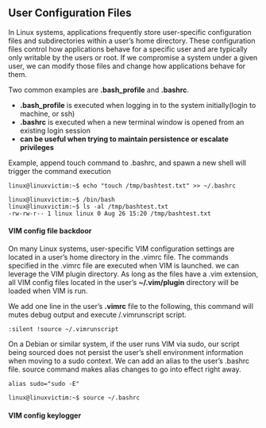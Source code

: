 ## User Configuration Files

In Linux systems, applications frequently store user-specific configuration files and subdirectories
within a user’s home directory. These configuration files control how applications behave for a specific user and are typically only writable by the users or root.
If we compromise a system under a given user, we can modify those files and change how applications behave for them.

Two common examples are **.bash_profile** and **.bashrc**.
- **.bash_profile** is executed when logging in to the system initially(login to machine, or ssh)
- **.bashrc** is executed when a new terminal window is opened from an existing login session
- **can be useful when trying to maintain persistence or escalate privileges**

Example, append touch command to .bashrc, and spawn a new shell will trigger the command execution
```
linux@linuxvictim:~$ echo "touch /tmp/bashtest.txt" >> ~/.bashrc

linux@linuxvictim:~$ /bin/bash
linux@linuxvictim:~$ ls -al /tmp/bashtest.txt
-rw-rw-r-- 1 linux linux 0 Aug 26 15:20 /tmp/bashtest.txt
```

#### VIM config file backdoor

On many Linux systems, user-specific VIM configuration settings are located in a user’s home directory in the .vimrc file. The commands specified in the .vimrc file are executed when VIM is launched. we can leverage the VIM plugin directory. As long as the files have a .vim extension, all VIM config files located in the user’s **~/.vim/plugin** directory will be loaded
when VIM is run.

We add one line in the user’s **.vimrc** file to the following, this command will mutes debug output and execute /.vimrunscript script.
```
:silent !source ~/.vimrunscript
```

On a Debian or similar system, if the user runs VIM via sudo, our script being sourced does not persist the user’s shell environment
information when moving to a sudo context. We can add an alias to the user’s .bashrc file. source command makes alias changes to go into effect right away.

```
alias sudo="sudo -E"

linux@linuxvictim:~$ source ~/.bashrc
```
#### VIM config keylogger
